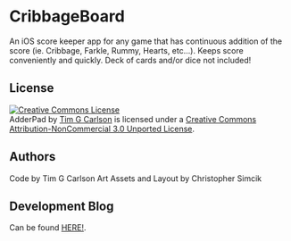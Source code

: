 CribbageBoard
=============

An iOS score keeper app for any game that has continuous addition of the score (ie. Cribbage, Farkle, Rummy, Hearts, etc…). Keeps score conveniently and quickly. Deck of cards and/or dice not included!

License
-------

<a rel="license" href="http://creativecommons.org/licenses/by-nc/3.0/deed.en_US"><img alt="Creative Commons License" style="border-width:0" src="http://i.creativecommons.org/l/by-nc/3.0/88x31.png" /></a><br /><span xmlns:dct="http://purl.org/dc/terms/" href="http://purl.org/dc/dcmitype/InteractiveResource" property="dct:title" rel="dct:type">AdderPad</span> by <a xmlns:cc="http://creativecommons.org/ns#" href="www.timgcarlson.com" property="cc:attributionName" rel="cc:attributionURL">Tim G Carlson</a> is licensed under a <a rel="license" href="http://creativecommons.org/licenses/by-nc/3.0/deed.en_US">Creative Commons Attribution-NonCommercial 3.0 Unported License</a>.

Authors
-------

Code by Tim G Carlson
Art Assets and Layout by Christopher Simcik

Development Blog
----------------
Can be found <a href="http://www.timgcarlson.com/code">HERE!</a>.